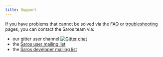```yaml
---
title: Support
---
```


If you have problems that cannot be solved via the [FAQ](../documentation/faq.md) or [troubleshooting](../documentation/troubleshooting.md) pages, you can contact the Saros team via:

* our gitter user channel [![Gitter chat](https://badges.gitter.im/saros-project/user.png)](https://gitter.im/saros-project/saros/user)
* the [Saros user mailing list](https://groups.google.com/forum/#!forum/saros-user)
* the [Saros developer mailing list](https://groups.google.com/forum/#!forum/saros-devel)
